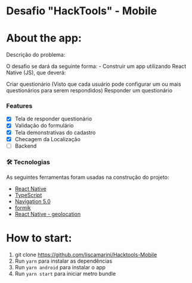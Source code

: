 
# Desafio "HackTools" - Mobile


# About the app:
Descrição do problema:

O desafio se dará da seguinte forma: - Construir um app utilizando React Native (JS), que deverá:



Criar questionário (Visto que cada usuário pode configurar um ou mais questionários para serem respondidos)
Responder um questionário

### Features

- [x] Tela de responder questionário
- [x] Validação do formulário
- [x] Tela demonstrativas do cadastro
- [x] Checagem da Localização
- [ ] Backend

### 🛠 Tecnologias

As seguintes ferramentas foram usadas na construção do projeto:


- [React Native](https://reactnative.dev/)
- [TypeScript](https://www.typescriptlang.org/)
- [Navigation 5.0](https://reactnavigation.org/blog/2020/02/06/react-navigation-5.0/)
- [formik](https://formik.org/docs/overview)
- [React Native - geolocation](https://reactnative.dev/docs/geolocation)


# How to start:
1. git clone https://github.com/liscamarini/Hacktools-Mobile
2. Run ```yarn``` para instalar as dependências
3. Run ```yarn android``` para instalar o app
4. Run ```yarn start``` para iniciar metro bundle




